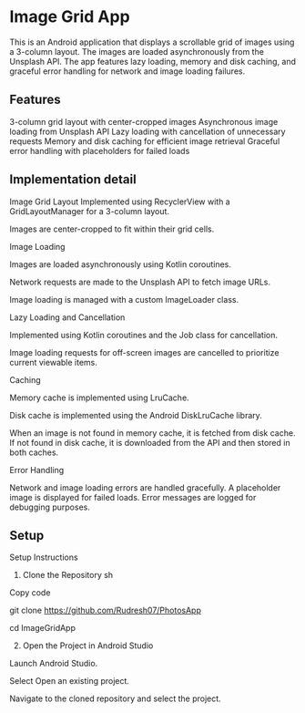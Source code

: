 
# Image Grid App

This is an Android application that displays a scrollable grid of images using a 3-column layout. The images are loaded asynchronously from the Unsplash API. The app features lazy loading, memory and disk caching, and graceful error handling for network and image loading failures.


## Features

3-column grid layout with center-cropped images
Asynchronous image loading from Unsplash API
Lazy loading with cancellation of unnecessary requests
Memory and disk caching for efficient image retrieval
Graceful error handling with placeholders for failed loads


## Implementation detail

Image Grid Layout
Implemented using RecyclerView with a GridLayoutManager for a 3-column layout.

Images are center-cropped to fit within their grid cells.

Image Loading

Images are loaded asynchronously using Kotlin coroutines.

Network requests are made to the Unsplash API to fetch image URLs.

Image loading is managed with a custom ImageLoader class.

Lazy Loading and Cancellation

Implemented using Kotlin coroutines and the Job class for cancellation.

Image loading requests for off-screen images are cancelled to prioritize current viewable items.

Caching

Memory cache is implemented using LruCache.

Disk cache is implemented using the Android DiskLruCache library.

When an image is not found in memory cache, it is fetched from disk cache. If not found in disk cache, it is downloaded from the API and then stored in both caches.

Error Handling

Network and image loading errors are handled gracefully.
A placeholder image is displayed for failed loads.
Error messages are logged for debugging purposes.
## Setup

Setup Instructions
1. Clone the Repository
sh

Copy code

git clone https://github.com/Rudresh07/PhotosApp

cd ImageGridApp

2. Open the Project in Android Studio

Launch Android Studio.

Select Open an existing project.

Navigate to the cloned repository and select the project.
